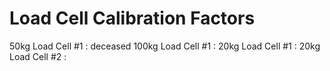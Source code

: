 # Load Cell Calibration Factors
50kg Load Cell #1 : deceased
100kg Load Cell #1 :
20kg Load Cell #1 :
20kg Load Cell #2 :
